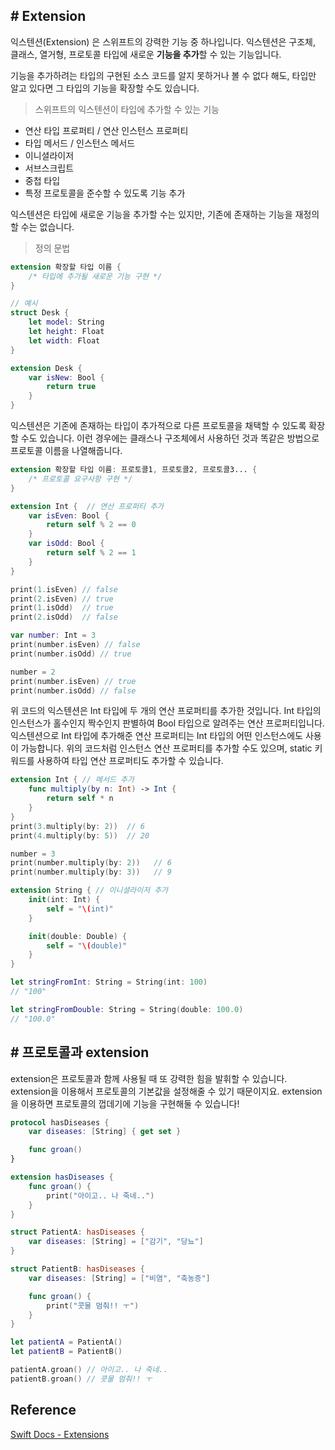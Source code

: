 ## # Extension

익스텐션(Extension) 은 스위프트의 강력한 기능 중 하나입니다. 익스텐션은 구조체, 클래스, 열거형, 프로토콜 타입에 새로운 **기능을 추가**할 수 있는 기능입니다.

기능을 추가하려는 타입의 구현된 소스 코드를 알지 못하거나 볼 수 없다 해도, 타입만 알고 있다면 그 타입의 기능을 확장할 수도 있습니다.

> 스위프트의 익스텐션이 타입에 추가할 수 있는 기능

- 연산 타입 프로퍼티 / 연산 인스턴스 프로퍼티
- 타입 메서드 / 인스턴스 메서드
- 이니셜라이저
- 서브스크립트
- 중첩 타입
- 특정 프로토콜을 준수할 수 있도록 기능 추가

익스텐션은 타입에 새로운 기능을 추가할 수는 있지만, 기존에 존재하는 기능을 재정의할 수는 없습니다.

> 정의 문법

```swift
extension 확장할 타입 이름 {
    /* 타입에 추가될 새로운 기능 구현 */
}

// 예시
struct Desk {
    let model: String
    let height: Float
    let width: Float
}

extension Desk {
    var isNew: Bool {
        return true
    }
}
```

익스텐션은 기존에 존재하는 타입이 추가적으로 다른 프로토콜을 채택할 수 있도록 확장할 수도 있습니다. 이런 경우에는 클래스나 구조체에서 사용하던 것과 똑같은 방법으로 프로토콜 이름을 나열해줍니다.

```swift
extension 확장할 타입 이름: 프로토콜1, 프로토콜2, 프로토콜3... {
    /* 프로토콜 요구사항 구현 */
}
```

```swift
extension Int {  // 연산 프로퍼티 추가
    var isEven: Bool {
        return self % 2 == 0
    }
    var isOdd: Bool {
        return self % 2 == 1
    }
}

print(1.isEven) // false
print(2.isEven) // true
print(1.isOdd)  // true
print(2.isOdd)  // false

var number: Int = 3
print(number.isEven) // false
print(number.isOdd) // true

number = 2
print(number.isEven) // true
print(number.isOdd) // false
```

위 코드의 익스텐션은 Int 타입에 두 개의 연산 프로퍼티를 추가한 것입니다. Int 타입의 인스턴스가 홀수인지 짝수인지 판별하여 Bool 타입으로 알려주는 연산 프로퍼티입니다. 익스텐션으로 Int 타입에 추가해준 연산 프로퍼티는 Int 타입의 어떤 인스턴스에도 사용이 가능합니다. 위의 코드처럼 인스턴스 연산 프로퍼티를 추가할 수도 있으며, static 키워드를 사용하여 타입 연산 프로퍼티도 추가할 수 있습니다.

```swift
extension Int { // 메서드 추가
    func multiply(by n: Int) -> Int {
        return self * n
    }
}
print(3.multiply(by: 2))  // 6
print(4.multiply(by: 5))  // 20

number = 3
print(number.multiply(by: 2))   // 6
print(number.multiply(by: 3))   // 9
```

```Swift
extension String { // 이니셜라이저 추가
    init(int: Int) {
        self = "\(int)"
    }

    init(double: Double) {
        self = "\(double)"
    }
}

let stringFromInt: String = String(int: 100)
// "100"

let stringFromDouble: String = String(double: 100.0)
// "100.0"
```

## # 프로토콜과 extension

extension은 프로토콜과 함께 사용될 때 또 강력한 힘을 발휘할 수 있습니다. extension을 이용해서 프로토콜의 기본값을 설정해줄 수 있기 때문이지요. extension을 이용하면 프로토콜의 껍데기에 기능을 구현해둘 수 있습니다!

```swift
protocol hasDiseases {
    var diseases: [String] { get set }

    func groan()
}

extension hasDiseases {
    func groan() {
        print("아이고.. 나 죽네..")
    }
}

struct PatientA: hasDiseases {
    var diseases: [String] = ["감기", "당뇨"]
}

struct PatientB: hasDiseases {
    var diseases: [String] = ["비염", "축농증"]

    func groan() {
        print("콧물 멈춰!! ㅜ")
    }
}

let patientA = PatientA()
let patientB = PatientB()

patientA.groan() // 아이고.. 나 죽네..
patientB.groan() // 콧물 멈춰!! ㅜ
```

## Reference

[Swift Docs - Extensions](https://docs.swift.org/swift-book/LanguageGuide/Extensions.html)
